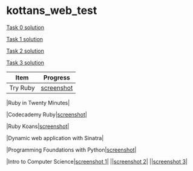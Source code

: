 # kottans_web_test

[Task 0 solution](task_0/README.md)

[Task 1 solution](task_1/README.md)

[Task 2 solution](task_2/README.md)

[Task 3 solution](task_3/README.md)



|Item|Progress|
|----|--------|
|Try Ruby|[screenshot](task_3/try_ruby_screenshot.jpg)|

|Ruby in Twenty Minutes|

|Codecademy Ruby|[screenshot](task_3/codecademy_ruby_screenshot.jpg)|

|Ruby Koans|[screenshot](task_3/Ruby_koans_screenshot.jpg)|

|Dynamic web application with Sinatra|

|Programming Foundations with Python|[screenshot](task_3/programming_foundations_with_python_screenshot.jpg)|

|Intro to Computer Science|[screenshot 1](task_3/intro_to_cs_screenshot1.jpg)|
||[screenshot 2](task_3/intro_to_cs_screenshot2.jpg)|
||[screenshot 3](task_3/intro_to_cs_screenshot3.jpg)|


